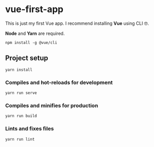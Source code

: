 # vue-first-app

This is just my first Vue app.
I recommend installing **Vue** using CLI 🤓.

**Node** and **Yarn** are required.

```
npm install -g @vue/cli
```

## Project setup
```
yarn install
```

### Compiles and hot-reloads for development
```
yarn run serve
```

### Compiles and minifies for production
```
yarn run build
```

### Lints and fixes files
```
yarn run lint
```
